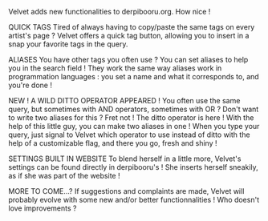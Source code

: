 Velvet adds new functionalities to derpibooru.org. How nice !

QUICK TAGS
Tired of always having to copy/paste the same tags on every artist's page ? Velvet offers a quick tag button, allowing you to insert in a snap your favorite tags in the query.

ALIASES
You have other tags you often use ? You can set aliases to help you in the search field ! They work the same way aliases work in programmation languages : you set a name and what it corresponds to, and you're done !

NEW ! A WILD DITTO OPERATOR APPEARED !
You often use the same query, but sometimes with AND operators, sometimes with OR ? Don't want to write two aliases for this ? Fret not ! The ditto operator is here ! With the help of this little guy, you can make two aliases in one ! When you type your query, just signal to Velvet which operator to use instead of ditto with the help of a customizable flag, and there you go, fresh and shiny !

SETTINGS BUILT IN WEBSITE
To blend herself in a little more, Velvet's settings can be found directly in derpibooru's ! She inserts herself sneakily, as if she was part of the website !

MORE TO COME...?
If suggestions and complaints are made, Velvet will probably evolve with some new and/or better functionnalities ! Who doesn't love improvements ?

